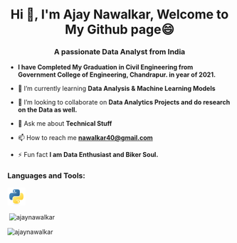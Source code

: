 <h1 align="center">Hi 👋, I'm Ajay Nawalkar, Welcome to My Github page😄</h1>
<h3 align="center">A passionate Data Analyst from India</h3>

- **I have Completed My Graduation in Civil Engineering from Government College of Engineering, Chandrapur. in year of 2021.**

- 🌱 I’m currently learning **Data Analysis & Machine Learning Models**

- 👯 I’m looking to collaborate on **Data Analytics Projects and do research on the Data as well.**

- 💬 Ask me about **Technical Stuff**

- 📫 How to reach me **nawalkar40@gmail.com**

- ⚡ Fun fact **I am Data Enthusiast and Biker Soul.**



<h3 align="left">Languages and Tools:</h3>
<p align="left"> <a href="https://www.python.org" target="_blank" rel="noreferrer"> <img src="https://raw.githubusercontent.com/devicons/devicon/master/icons/python/python-original.svg" alt="python" width="40" height="40"/> </a> </p>

<p>&nbsp;<img align="center" src="https://github-readme-stats.vercel.app/api?username=ajaynawalkar&show_icons=true&locale=en" alt="ajaynawalkar" /></p>

<p><img align="center" src="https://github-readme-streak-stats.herokuapp.com/?user=ajaynawalkar&" alt="ajaynawalkar" /></p>

